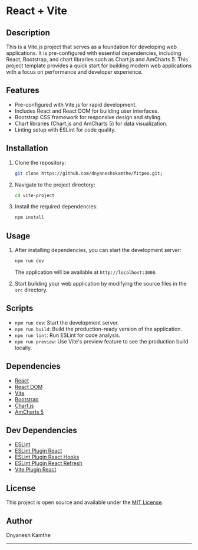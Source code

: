 # React + Vite

## Description

This is a Vite.js project that serves as a foundation for developing web applications. It is pre-configured with essential dependencies, including React, Bootstrap, and chart libraries such as Chart.js and AmCharts 5. This project template provides a quick start for building modern web applications with a focus on performance and developer experience.

## Features

- Pre-configured with Vite.js for rapid development.
- Includes React and React DOM for building user interfaces.
- Bootstrap CSS framework for responsive design and styling.
- Chart libraries (Chart.js and AmCharts 5) for data visualization.
- Linting setup with ESLint for code quality.

## Installation

1. Clone the repository:

   ```bash
   git clone https://github.com/dnyaneshskamthe/fitpeo.git;
   ```

2. Navigate to the project directory:

   ```bash
   cd vite-project
   ```

3. Install the required dependencies:

   ```bash
   npm install
   ```

## Usage

1. After installing dependencies, you can start the development server:

   ```bash
   npm run dev
   ```

   The application will be available at `http://localhost:3000`.

2. Start building your web application by modifying the source files in the `src` directory.

## Scripts

- `npm run dev`: Start the development server.
- `npm run build`: Build the production-ready version of the application.
- `npm run lint`: Run ESLint for code analysis.
- `npm run preview`: Use Vite's preview feature to see the production build locally.

## Dependencies

- [React](https://reactjs.org/)
- [React DOM](https://reactjs.org/docs/react-dom.html)
- [Vite](https://vitejs.dev/)
- [Bootstrap](https://getbootstrap.com/)
- [Chart.js](https://www.chartjs.org/)
- [AmCharts 5](https://www.amcharts.com/)

## Dev Dependencies

- [ESLint](https://eslint.org/)
- [ESLint Plugin React](https://www.npmjs.com/package/eslint-plugin-react)
- [ESLint Plugin React Hooks](https://www.npmjs.com/package/eslint-plugin-react-hooks)
- [ESLint Plugin React Refresh](https://www.npmjs.com/package/eslint-plugin-react-refresh)
- [Vite Plugin React](https://vitejs.dev/guide/features.html#react)

## License

This project is open source and available under the [MIT License](LICENSE).

## Author

Dnyanesh Kamthe

---